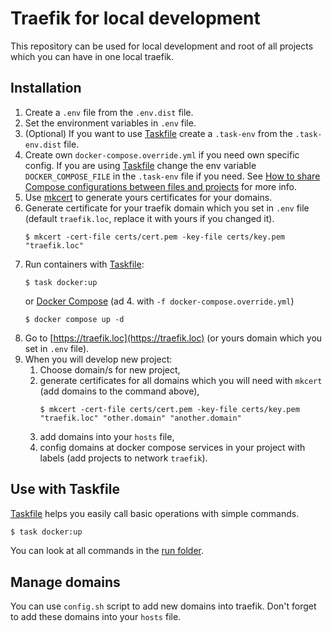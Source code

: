 # Traefik for local development

This repository can be used for local development and root of all projects which you can have in one local traefik.

## Installation

1. Create a `.env` file from the `.env.dist` file.
2. Set the environment variables in `.env` file.
3. (Optional) If you want to use [Taskfile](https://taskfile.dev/) create a `.task-env`
   from the `.task-env.dist` file.
4. Create own `docker-compose.override.yml` if you need own specific config. If you
   are using [Taskfile](https://taskfile.dev/) change the env variable `DOCKER_COMPOSE_FILE`
   in the `.task-env` file if you need. See
   [How to share Compose configurations between files and projects](https://docs.docker.com/compose/extends)
   for more info.
5. Use [mkcert](https://github.com/FiloSottile/mkcert) to generate yours certificates for your domains.
6. Generate certificate for your traefik domain which you set in `.env` file (default `traefik.loc`, replace it with 
   yours if you changed it).
   ```shell
   $ mkcert -cert-file certs/cert.pem -key-file certs/key.pem "traefik.loc"
   ```
7. Run containers with [Taskfile](https://taskfile.dev/):
   ```shell
   $ task docker:up
   ```
   or [Docker Compose](https://docs.docker.com/compose) (ad 4. with `-f docker-compose.override.yml`)
   ```shell
   $ docker compose up -d
   ```
8. Go to [https://traefik.loc](https://traefik.loc) (or yours domain which you set in `.env` file).
9. When you will develop new project:
   1. Choose domain/s for new project,
   2. generate certificates for all domains which you will need with `mkcert` (add domains to the command above),
      ```shell
      $ mkcert -cert-file certs/cert.pem -key-file certs/key.pem "traefik.loc" "other.domain" "another.domain"
      ```
   4. add domains into your `hosts` file,
   5. config domains at docker compose services in your project with labels (add projects to network `traefik`).

## Use with Taskfile

[Taskfile](https://taskfile.dev) helps you easily call basic operations with simple commands.

   ```sh
   $ task docker:up
   ```

You can look at all commands in the [run folder](./run).

## Manage domains

You can use `config.sh` script to add new domains into traefik. Don't forget to add these domains into your `hosts` file.
